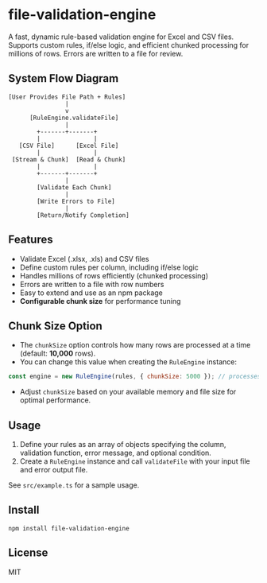 # file-validation-engine

A fast, dynamic rule-based validation engine for Excel and CSV files. Supports custom rules, if/else logic, and efficient chunked processing for millions of rows. Errors are written to a file for review.

## System Flow Diagram

```
[User Provides File Path + Rules]
                |
                v
      [RuleEngine.validateFile]
                |
        +-------+-------+
        |               |
   [CSV File]      [Excel File]
        |               |
 [Stream & Chunk]  [Read & Chunk]
        |               |
        +-------+-------+
                |
        [Validate Each Chunk]
                |
        [Write Errors to File]
                |
        [Return/Notify Completion]
```

## Features
- Validate Excel (.xlsx, .xls) and CSV files
- Define custom rules per column, including if/else logic
- Handles millions of rows efficiently (chunked processing)
- Errors are written to a file with row numbers
- Easy to extend and use as an npm package
- **Configurable chunk size** for performance tuning

## Chunk Size Option

- The `chunkSize` option controls how many rows are processed at a time (default: **10,000** rows).
- You can change this value when creating the `RuleEngine` instance:

```js
const engine = new RuleEngine(rules, { chunkSize: 5000 }); // processes 5,000 rows per chunk
```
- Adjust `chunkSize` based on your available memory and file size for optimal performance.

## Usage

1. Define your rules as an array of objects specifying the column, validation function, error message, and optional condition.
2. Create a `RuleEngine` instance and call `validateFile` with your input file and error output file.

See `src/example.ts` for a sample usage.

## Install
```
npm install file-validation-engine
```

## License
MIT
